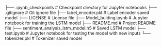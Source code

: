 ├── .ipynb_checkpoints                    # Checkpoint directory for Jupyter notebooks
├── .gitignore                            # Git ignore file
├── label_encoder.pkl                     # Label encoder saved model
├── LICENSE                               # License file
├── Model_bulding.ipynb                   # Jupyter notebook for training the LSTM model
├── README.md                             # Project README file
├── sentiment_analysis_lstm_model.h5      # Saved LSTM model
├── test.ipynb                            # Jupyter notebook for testing the model with new inputs
└── tokenizer.pkl                         # Tokenizer saved model
